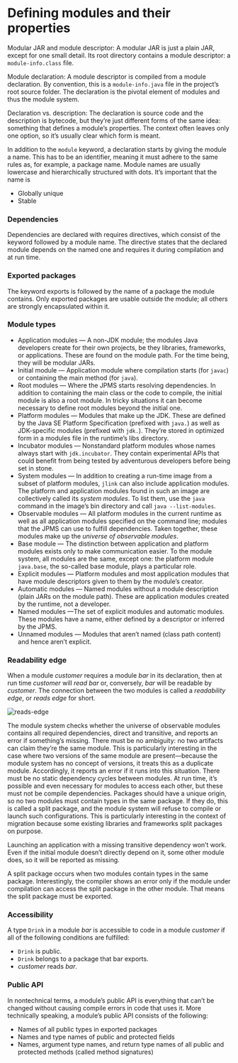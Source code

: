 # Defining modules and their properties

Modular JAR and module descriptor: A modular JAR is just a plain JAR, except for one small detail. Its root directory contains a module descriptor: a `module-info.class` file.

Module declaration: A module descriptor is compiled from a module declaration. By convention, this is a `module-info.java` file in the project’s root source folder. The declaration is the pivotal element of modules and thus the module system.

Declaration vs. description: The declaration is source code and the description is bytecode, but they’re just different forms of the same idea: something that defines a module’s properties. The context often leaves only one option, so it’s usually clear which form is meant.

In addition to the `module` keyword, a declaration starts by giving the module a name. This has to be an identifier, meaning it must adhere to the same rules as, for example, a package name. Module names are usually lowercase and hierarchically structured with dots. It’s important that the name is

- Globally unique
- Stable

### Dependencies

Dependencies are declared with requires directives, which consist of the keyword followed by a module name. The directive states that the declared module depends on the named one and requires it during compilation and at run time.

### Exported packages

The keyword exports is followed by the name of a package the module contains. Only exported packages are usable outside the module; all others are strongly encapsulated within it.

### Module types

- Application modules — A non-JDK module; the modules Java developers create for their own projects, be they libraries, frameworks, or applications. These are found on the module path. For the time being, they will be modular JARs.
- Initial module — Application module where compilation starts (for `javac`) or containing the main method (for `java`).
- Root modules — Where the JPMS starts resolving dependencies. In addition to containing the main class or the code to compile, the initial module is also a root module. In tricky situations it can become necessary to define root modules beyond the initial one.
- Platform modules — Modules that make up the JDK. These are defined by the Java SE Platform Specification (prefixed with `java.`) as well as JDK-specific modules (prefixed with `jdk.`). They’re stored in optimized form in a modules file in the runtime’s libs directory.
- Incubator modules — Nonstandard platform modules whose names always start with `jdk.incubator`. They contain experimental APIs that could benefit from being tested by adventurous developers before being set in stone.
- System modules — In addition to creating a run-time image from a subset of platform modules, `jlink` can also include application modules. The platform and application modules found in such an image are collectively called its *system modules*. To list them, use the `java` command in the image’s bin directory and call `java --list-modules`.
- Observable modules — All platform modules in the current runtime as well as all application modules specified on the command line; modules that the JPMS can use to fulfill dependencies. Taken together, these modules make up the *universe of observable modules*.
- Base module — The distinction between application and platform modules exists only to make communication easier. To the module system, all modules are the same, except one: the platform module `java.base`, the so-called base module, plays a particular role.
- Explicit modules — Platform modules and most application modules that have module descriptors given to them by the module’s creator.
- Automatic modules — Named modules without a module description (plain JARs on the module path). These are application modules created by the runtime, not a developer.
- Named modules —The set of explicit modules and automatic modules. These modules have a name, either defined by a descriptor or inferred by the JPMS.
- Unnamed modules — Modules that aren’t named (class path content) and hence aren’t explicit.

### Readability edge

When a module *customer* requires a module *bar* in its declaration, then at run time *customer* will *read bar* or, conversely, *bar* will be readable by *customer*. The connection between the two modules is called a *readability edge*, or *reads edge* for short.

![reads-edge](https://user-images.githubusercontent.com/15990580/111142655-957fdd80-858d-11eb-9bf9-f3f06cef13fa.png)

The module system checks whether the universe of observable modules contains all required dependencies, direct and transitive, and reports an error if something’s missing. There must be no ambiguity: no two artifacts can claim they’re the same module. This is particularly interesting in the case where two versions of the same module are present—because the module system has no concept of versions, it treats this as a duplicate module. Accordingly, it reports an error if it runs into this situation. There must be no static dependency cycles between modules. At run time, it’s possible and even necessary for modules to access each other, but these must not be compile dependencies. Packages should have a unique origin, so no two modules must contain types in the same package. If they do, this is called a split package, and the module system will refuse to compile or launch such configurations. This is particularly interesting in the context of migration because some existing libraries and frameworks split packages on purpose.

Launching an application with a missing transitive dependency won’t work. Even if the initial module doesn’t directly depend on it, some other module does, so it will be reported as missing.

A split package occurs when two modules contain types in the same package. Interestingly, the compiler shows an error only if the module under compilation can access the split package in the other module. That means the split package must be exported.

### Accessibility

A type `Drink` in a module *bar* is accessible to code in a module *customer* if all of the following conditions are fulfilled:

- `Drink` is public.
- `Drink` belongs to a package that bar exports.
- *customer* reads *bar*.

### Public API

In nontechnical terms, a module’s public API is everything that can’t be changed without causing compile errors in code that uses it. More technically speaking, a module’s public API consists of the following:

- Names of all public types in exported packages
- Names and type names of public and protected fields
- Names, argument type names, and return type names of all public and protected methods (called method signatures)
